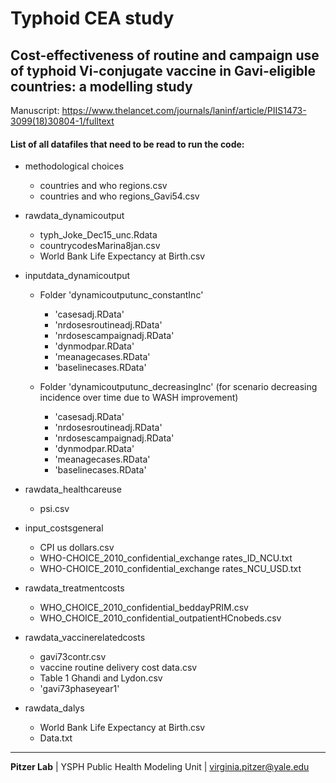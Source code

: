 # Typhoid CEA study
## Cost-effectiveness of routine and campaign use of typhoid Vi-conjugate vaccine in Gavi-eligible countries: a modelling study    
Manuscript: https://www.thelancet.com/journals/laninf/article/PIIS1473-3099(18)30804-1/fulltext 

#### List of all datafiles that need to be read to run the code:
* methodological choices
  * countries and who regions.csv
  * countries and who regions_Gavi54.csv
* rawdata_dynamicoutput
  * typh_Joke_Dec15_unc.Rdata
  * countrycodesMarina8jan.csv
  * World Bank Life Expectancy at Birth.csv
* inputdata_dynamicoutput
  * Folder 'dynamicoutputunc_constantInc'
    * 'casesadj.RData'
    * 'nrdosesroutineadj.RData'
    * 'nrdosescampaignadj.RData'
    * 'dynmodpar.RData'
    * 'meanagecases.RData'
    * 'baselinecases.RData'

  * Folder 'dynamicoutputunc_decreasingInc' (for scenario decreasing incidence over time due to WASH improvement)
    * 'casesadj.RData'
    * 'nrdosesroutineadj.RData'
    * 'nrdosescampaignadj.RData'
    * 'dynmodpar.RData'
    * 'meanagecases.RData'
    * 'baselinecases.RData'

* rawdata_healthcareuse
  * psi.csv 
* input_costsgeneral
  * CPI us dollars.csv
  * WHO-CHOICE_2010_confidential_exchange rates_ID_NCU.txt
  * WHO-CHOICE_2010_confidential_exchange rates_NCU_USD.txt

* rawdata_treatmentcosts
  * WHO_CHOICE_2010_confidential_beddayPRIM.csv
  * WHO_CHOICE_2010_confidential_outpatientHCnobeds.csv

* rawdata_vaccinerelatedcosts
  * gavi73contr.csv
  * vaccine routine delivery cost data.csv
  * Table 1 Ghandi and Lydon.csv
  * 'gavi73phaseyear1'
 
* rawdata_dalys
  * World Bank Life Expectancy at Birth.csv
  * Data.txt
 

----------
**Pitzer Lab** | YSPH Public Health Modeling Unit | virginia.pitzer@yale.edu
